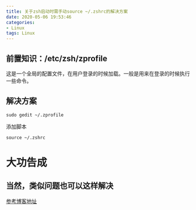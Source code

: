 ```yaml
---
title: 关于zsh启动时需手动source ~/.zshrc的解决方案
date: 2020-05-06 19:53:46
categories:
- Linux
tags: Linux
---
```

## 前置知识：/etc/zsh/zprofile
这是一个全局的配置文件，在用户登录的时候加载。一般是用来在登录的时候执行一些命令。
## 解决方案

```
sudo gedit ~/.zprofile
```

添加脚本

```
source ~/.zshrc
```
# 大功告成
## 当然，类似问题也可以这样解决

[参考博客地址](https://blog.csdn.net/Faiz5z/article/details/80986460)

